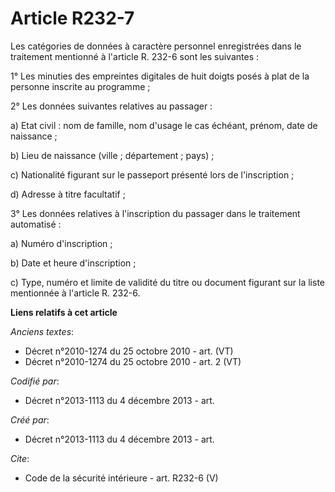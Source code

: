 # Article R232-7

Les catégories de données à caractère personnel enregistrées dans le traitement mentionné à l'article R. 232-6 sont les
suivantes : 

1° Les minuties des empreintes digitales de huit doigts posés à plat de la personne inscrite au programme ; 

2° Les données suivantes relatives au passager : 

a) Etat civil : nom de famille, nom d'usage le cas échéant, prénom, date de naissance ; 

b) Lieu de naissance (ville ; département ; pays) ; 

c) Nationalité figurant sur le passeport présenté lors de l'inscription ; 

d) Adresse à titre facultatif ; 

3° Les données relatives à l'inscription du passager dans le traitement automatisé : 

a) Numéro d'inscription ; 

b) Date et heure d'inscription ; 

c) Type, numéro et limite de validité du titre ou document figurant sur la liste mentionnée à l'article R. 232-6.

**Liens relatifs à cet article**

_Anciens textes_:

  - Décret n°2010-1274 du 25 octobre 2010 - art. (VT)
  - Décret n°2010-1274 du 25 octobre 2010 - art. 2 (VT)

_Codifié par_:

  - Décret n°2013-1113 du 4 décembre 2013 - art.

_Créé par_:

  - Décret n°2013-1113 du 4 décembre 2013 - art.

_Cite_:

  - Code de la sécurité intérieure - art. R232-6 (V)
